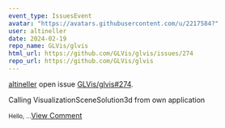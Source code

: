 ```yaml
---
event_type: IssuesEvent
avatar: "https://avatars.githubusercontent.com/u/2217584?"
user: altineller
date: 2024-02-19
repo_name: GLVis/glvis
html_url: https://github.com/GLVis/glvis/issues/274
repo_url: https://github.com/GLVis/glvis
---
```


<a href='https://github.com/altineller' target='_blank'>altineller</a> open issue <a href='https://github.com/GLVis/glvis/issues/274' target='_blank'>GLVis/glvis#274</a>.

<p>Calling VisualizationSceneSolution3d from own application</p><small>Hello,...</small><a href='https://github.com/GLVis/glvis/issues/274' target='_blank'>View Comment</a>